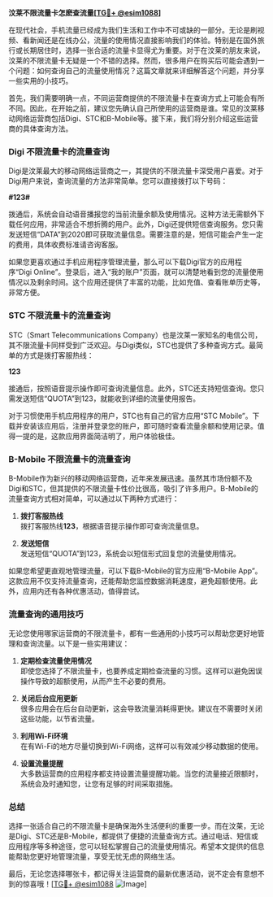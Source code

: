 **汶莱不限流量卡怎麽查流量[[TG💪+ @esim1088](https://t.me/s/esim1088)]**

在现代社会，手机流量已经成为我们生活和工作中不可或缺的一部分。无论是刷视频、看新闻还是在线办公，流量的使用情况直接影响我们的体验。特别是在国外旅行或长期居住时，选择一张合适的流量卡显得尤为重要。对于在汶莱的朋友来说，汶莱的不限流量卡无疑是一个不错的选择。然而，很多用户在购买后可能会遇到一个问题：如何查询自己的流量使用情况？这篇文章就来详细解答这个问题，并分享一些实用的小技巧。

首先，我们需要明确一点，不同运营商提供的不限流量卡在查询方式上可能会有所不同。因此，在开始之前，建议您先确认自己所使用的运营商是谁。常见的汶莱移动网络运营商包括Digi、STC和B-Mobile等。接下来，我们将分别介绍这些运营商的具体查询方法。

### Digi 不限流量卡的流量查询

Digi是汶莱最大的移动网络运营商之一，其提供的不限流量卡深受用户喜爱。对于Digi用户来说，查询流量的方法非常简单。您可以直接拨打以下号码：

**#123#**

拨通后，系统会自动语音播报您的当前流量余额及使用情况。这种方法无需额外下载任何应用，非常适合不想折腾的用户。此外，Digi还提供短信查询服务。您只需发送短信“DATA”到2020即可获取流量信息。需要注意的是，短信可能会产生一定的费用，具体收费标准请咨询客服。

如果您更喜欢通过手机应用程序管理流量，那么可以下载Digi官方的应用程序“Digi Online”。登录后，进入“我的账户”页面，就可以清楚地看到您的流量使用情况以及剩余时间。这个应用还提供了丰富的功能，比如充值、查看账单历史等，非常方便。

### STC 不限流量卡的流量查询

STC（Smart Telecommunications Company）也是汶莱一家知名的电信公司，其不限流量卡同样受到广泛欢迎。与Digi类似，STC也提供了多种查询方式。最简单的方式是拨打客服热线：

**123**

接通后，按照语音提示操作即可查询流量信息。此外，STC还支持短信查询。您只需发送短信“QUOTA”到123，就能收到详细的流量使用报告。

对于习惯使用手机应用程序的用户，STC也有自己的官方应用“STC Mobile”。下载并安装该应用后，注册并登录您的账户，即可随时查看流量余额和使用记录。值得一提的是，这款应用界面简洁明了，用户体验极佳。

### B-Mobile 不限流量卡的流量查询

B-Mobile作为新兴的移动网络运营商，近年来发展迅速。虽然其市场份额不及Digi和STC，但其提供的不限流量卡性价比很高，吸引了许多用户。B-Mobile的流量查询方式相对简单，可以通过以下两种方式进行：

1. **拨打客服热线**  
   拨打客服热线**123**，根据语音提示操作即可查询流量信息。

2. **发送短信**  
   发送短信“QUOTA”到123，系统会以短信形式回复您的流量使用情况。

如果您希望更直观地管理流量，可以下载B-Mobile的官方应用“B-Mobile App”。这款应用不仅支持流量查询，还能帮助您监控数据消耗速度，避免超额使用。此外，应用内还有各种优惠活动，值得尝试。

### 流量查询的通用技巧

无论您使用哪家运营商的不限流量卡，都有一些通用的小技巧可以帮助您更好地管理和查询流量。以下是一些实用建议：

1. **定期检查流量使用情况**  
   即使您选择了不限流量卡，也要养成定期检查流量的习惯。这样可以避免因误操作导致的超额使用，从而产生不必要的费用。

2. **关闭后台应用更新**  
   很多应用会在后台自动更新，这会导致流量消耗得更快。建议在不需要时关闭这些功能，以节省流量。

3. **利用Wi-Fi环境**  
   在有Wi-Fi的地方尽量切换到Wi-Fi网络，这样可以有效减少移动数据的使用。

4. **设置流量提醒**  
   大多数运营商的应用程序都支持设置流量提醒功能。当您的流量接近限额时，系统会及时通知您，让您有足够的时间采取措施。

### 总结

选择一张适合自己的不限流量卡是确保海外生活便利的重要一步。而在汶莱，无论是Digi、STC还是B-Mobile，都提供了便捷的流量查询方式。通过电话、短信或应用程序等多种途径，您可以轻松掌握自己的流量使用情况。希望本文提供的信息能帮助您更好地管理流量，享受无忧无虑的网络生活。

最后，无论您选择哪张卡，都记得关注运营商的最新优惠活动，说不定会有意想不到的惊喜哦！[[TG💪+ @esim1088](https://t.me/s/esim1088) ![Image](https://i.postimg.cc/4NQfJmqS/Snipaste-2025-05-13-00-14-12.png)]